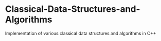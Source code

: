 # Classical-Data-Structures-and-Algorithms
Implementation of various classical data structures and algorithms in C++
